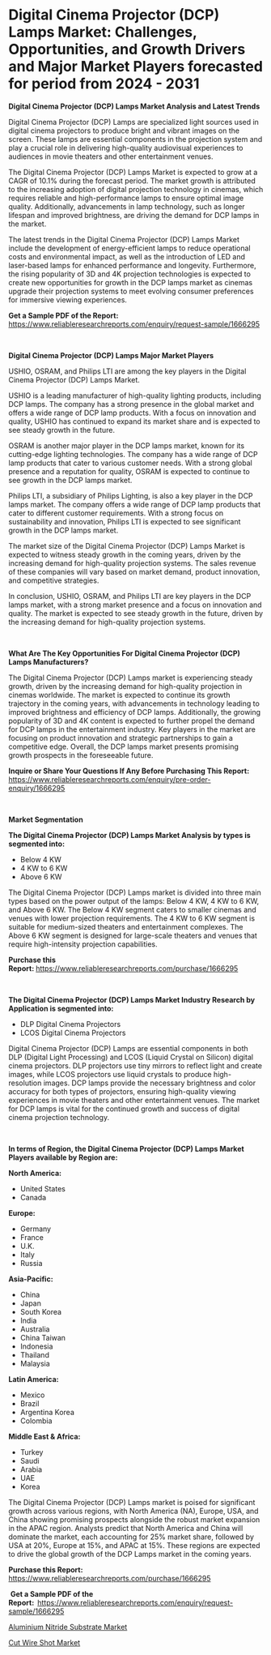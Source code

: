 <p><h1>Digital Cinema Projector (DCP) Lamps Market: Challenges, Opportunities, and Growth Drivers and Major Market Players forecasted for period from 2024 - 2031</h1></p><p><strong>Digital Cinema Projector (DCP) Lamps Market Analysis and Latest Trends</strong></p>
<p><p>Digital Cinema Projector (DCP) Lamps are specialized light sources used in digital cinema projectors to produce bright and vibrant images on the screen. These lamps are essential components in the projection system and play a crucial role in delivering high-quality audiovisual experiences to audiences in movie theaters and other entertainment venues.</p><p>The Digital Cinema Projector (DCP) Lamps Market is expected to grow at a CAGR of 10.1% during the forecast period. The market growth is attributed to the increasing adoption of digital projection technology in cinemas, which requires reliable and high-performance lamps to ensure optimal image quality. Additionally, advancements in lamp technology, such as longer lifespan and improved brightness, are driving the demand for DCP lamps in the market.</p><p>The latest trends in the Digital Cinema Projector (DCP) Lamps Market include the development of energy-efficient lamps to reduce operational costs and environmental impact, as well as the introduction of LED and laser-based lamps for enhanced performance and longevity. Furthermore, the rising popularity of 3D and 4K projection technologies is expected to create new opportunities for growth in the DCP lamps market as cinemas upgrade their projection systems to meet evolving consumer preferences for immersive viewing experiences.</p></p>
<p><strong>Get a Sample PDF of the Report:&nbsp;</strong> <a href="https://www.reliableresearchreports.com/enquiry/request-sample/1666295">https://www.reliableresearchreports.com/enquiry/request-sample/1666295</a></p>
<p>&nbsp;</p>
<p><strong>Digital Cinema Projector (DCP) Lamps Major Market Players</strong></p>
<p><p>USHIO, OSRAM, and Philips LTI are among the key players in the Digital Cinema Projector (DCP) Lamps Market. </p><p>USHIO is a leading manufacturer of high-quality lighting products, including DCP lamps. The company has a strong presence in the global market and offers a wide range of DCP lamp products. With a focus on innovation and quality, USHIO has continued to expand its market share and is expected to see steady growth in the future.</p><p>OSRAM is another major player in the DCP lamps market, known for its cutting-edge lighting technologies. The company has a wide range of DCP lamp products that cater to various customer needs. With a strong global presence and a reputation for quality, OSRAM is expected to continue to see growth in the DCP lamps market.</p><p>Philips LTI, a subsidiary of Philips Lighting, is also a key player in the DCP lamps market. The company offers a wide range of DCP lamp products that cater to different customer requirements. With a strong focus on sustainability and innovation, Philips LTI is expected to see significant growth in the DCP lamps market.</p><p>The market size of the Digital Cinema Projector (DCP) Lamps Market is expected to witness steady growth in the coming years, driven by the increasing demand for high-quality projection systems. The sales revenue of these companies will vary based on market demand, product innovation, and competitive strategies.</p><p>In conclusion, USHIO, OSRAM, and Philips LTI are key players in the DCP lamps market, with a strong market presence and a focus on innovation and quality. The market is expected to see steady growth in the future, driven by the increasing demand for high-quality projection systems.</p></p>
<p>&nbsp;</p>
<p><strong>What Are The Key Opportunities For Digital Cinema Projector (DCP) Lamps Manufacturers?</strong></p>
<p><p>The Digital Cinema Projector (DCP) Lamps market is experiencing steady growth, driven by the increasing demand for high-quality projection in cinemas worldwide. The market is expected to continue its growth trajectory in the coming years, with advancements in technology leading to improved brightness and efficiency of DCP lamps. Additionally, the growing popularity of 3D and 4K content is expected to further propel the demand for DCP lamps in the entertainment industry. Key players in the market are focusing on product innovation and strategic partnerships to gain a competitive edge. Overall, the DCP lamps market presents promising growth prospects in the foreseeable future.</p></p>
<p><strong>Inquire or Share Your Questions If Any Before Purchasing This Report:</strong> <a href="https://www.reliableresearchreports.com/enquiry/pre-order-enquiry/1666295">https://www.reliableresearchreports.com/enquiry/pre-order-enquiry/1666295</a></p>
<p>&nbsp;</p>
<p><strong>Market Segmentation</strong></p>
<p><strong>The Digital Cinema Projector (DCP) Lamps Market Analysis by types is segmented into:</strong></p>
<p><ul><li>Below 4 KW</li><li>4 KW to 6 KW</li><li>Above 6 KW</li></ul></p>
<p><p>The Digital Cinema Projector (DCP) Lamps market is divided into three main types based on the power output of the lamps: Below 4 KW, 4 KW to 6 KW, and Above 6 KW. The Below 4 KW segment caters to smaller cinemas and venues with lower projection requirements. The 4 KW to 6 KW segment is suitable for medium-sized theaters and entertainment complexes. The Above 6 KW segment is designed for large-scale theaters and venues that require high-intensity projection capabilities.</p></p>
<p><strong>Purchase this Report:&nbsp;</strong><a href="https://www.reliableresearchreports.com/purchase/1666295">https://www.reliableresearchreports.com/purchase/1666295</a></p>
<p>&nbsp;</p>
<p><strong>The Digital Cinema Projector (DCP) Lamps Market Industry Research by Application is segmented into:</strong></p>
<p><ul><li>DLP Digital Cinema Projectors</li><li>LCOS Digital Cinema Projectors</li></ul></p>
<p><p>Digital Cinema Projector (DCP) Lamps are essential components in both DLP (Digital Light Processing) and LCOS (Liquid Crystal on Silicon) digital cinema projectors. DLP projectors use tiny mirrors to reflect light and create images, while LCOS projectors use liquid crystals to produce high-resolution images. DCP lamps provide the necessary brightness and color accuracy for both types of projectors, ensuring high-quality viewing experiences in movie theaters and other entertainment venues. The market for DCP lamps is vital for the continued growth and success of digital cinema projection technology.</p></p>
<p>&nbsp;</p>
<p><strong>In terms of Region, the Digital Cinema Projector (DCP) Lamps Market Players available by Region are:</strong></p>
<p>
    <p> <strong> North America: </strong>
        <ul>
            <li>United States</li>
            <li>Canada</li>
        </ul>
        </p> 
    <p> <strong> Europe: </strong>
        <ul>
            <li>Germany</li>
            <li>France</li>
            <li>U.K.</li>
            <li>Italy</li>
            <li>Russia</li>
        </ul>
        </p> 
    <p> <strong> Asia-Pacific: </strong>
        <ul>
            <li>China</li>
            <li>Japan</li>
            <li>South Korea</li>
            <li>India</li>
            <li>Australia</li>
            <li>China Taiwan</li>
            <li>Indonesia</li>
            <li>Thailand</li>
            <li>Malaysia</li>
        </ul>
        </p> 
    <p> <strong> Latin America: </strong>
        <ul>
            <li>Mexico</li>
            <li>Brazil</li>
            <li>Argentina Korea</li>
            <li>Colombia</li>
        </ul>
        </p> 
    <p> <strong> Middle East & Africa: </strong>
        <ul>
            <li>Turkey</li>
            <li>Saudi</li>
            <li>Arabia</li>
            <li>UAE</li>
            <li>Korea</li>
        </ul>
    </p>
    </p>
<p><p>The Digital Cinema Projector (DCP) Lamps market is poised for significant growth across various regions, with North America (NA), Europe, USA, and China showing promising prospects alongside the robust market expansion in the APAC region. Analysts predict that North America and China will dominate the market, each accounting for 25% market share, followed by USA at 20%, Europe at 15%, and APAC at 15%. These regions are expected to drive the global growth of the DCP Lamps market in the coming years.</p></p>
<p><strong>Purchase this Report: </strong><a href="https://www.reliableresearchreports.com/purchase/1666295">https://www.reliableresearchreports.com/purchase/1666295</a></p>
<p>&nbsp;<strong>Get a Sample PDF of the Report:&nbsp;&nbsp;</strong><a href="https://www.reliableresearchreports.com/enquiry/request-sample/1666295">https://www.reliableresearchreports.com/enquiry/request-sample/1666295</a></p>
<p><strong></strong></p>
<p><p><a href="https://confirmed-shield-e13.notion.site/Aluminium-Nitride-Substrate-Market-Size-Share-Trends-Analysis-Report-By-Material-By-Type-By-End-997cd9cc80f74a2f8f1e48603435f070">Aluminium Nitride Substrate Market</a></p><p><a href="https://funky-papaya-cf4.notion.site/Cut-Wire-Shot-Market-Provides-Detailed-Segmentation-of-this-Market-based-on-Type-Application-and-R-fa8231c4575140b7a179618b350625a9">Cut Wire Shot Market</a></p></p>